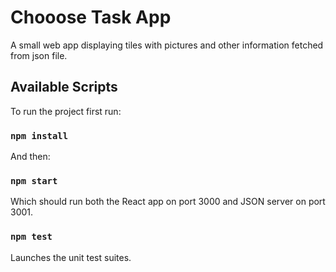 # Chooose Task App

A small web app displaying tiles with pictures and other information fetched from json file.

## Available Scripts

To run the project first run:

### `npm install`

And then:

### `npm start`

Which should run both the React app on port 3000 and JSON server on port 3001.

### `npm test`

Launches the unit test suites.


